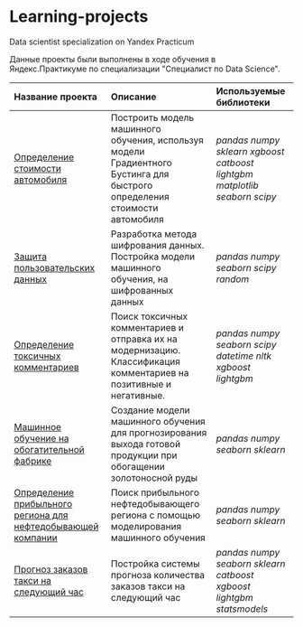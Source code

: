 # Learning-projects
Data scientist specialization on Yandex Practicum 


Данные проекты были выполнены в ходе обучения в Яндекс.Практикуме по специализации "Специалист по Data Science".

| Название проекта | Описание | Используемые библиотеки | 
| :---------------------- | :---------------------- | :---------------------- |
| [Определение стоимости автомобиля](determining_car_price) | Построить модель машинного обучения, используя модели Градиентного Бустинга для быстрого определения стоимости автомобиля | *pandas numpy sklearn xgboost catboost lightgbm matplotlib seaborn scipy* |
| [Защита пользовательских данных](10-Insurance) | Разработка метода шифрования данных. Постройка модели машинного обучения, на шифрованных данных | *pandas numpy seaborn scipy random* |
| [Определение токсичных комментариев](nlp_toxic_comments) | Поиск токсичных комментариев и отправка их на модернизацию. Классификация комментариев на позитивные и негативные. | *pandas numpy seaborn scipy datetime nltk xgboost lightgbm* |
| [Машинное обучение на обогатительной фабрике](09-Gold_extraction) | Создание модели машинного обучения для прогнозирования выхода готовой продукции при обогащении золотоносной руды| *pandas numpy seaborn sklearn* |
| [Определение прибыльного региона для нефтедобывающей компании](oil_extraction) | Поиск прибыльного нефтедобывающего региона с помощью моделирования машинного обучения | *pandas numpy seaborn sklearn* |
| [Прогноз заказов такси на следующий час](12-Taxi_time_series) | Постройка системы прогноза количества заказов такси на следующий час | *pandas numpy seaborn sklearn catboost xgboost lightgbm statsmodels* |